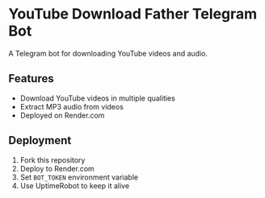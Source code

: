# YouTube Download Father Telegram Bot

A Telegram bot for downloading YouTube videos and audio.

## Features
- Download YouTube videos in multiple qualities
- Extract MP3 audio from videos
- Deployed on Render.com

## Deployment
1. Fork this repository
2. Deploy to Render.com
3. Set `BOT_TOKEN` environment variable
4. Use UptimeRobot to keep it alive
